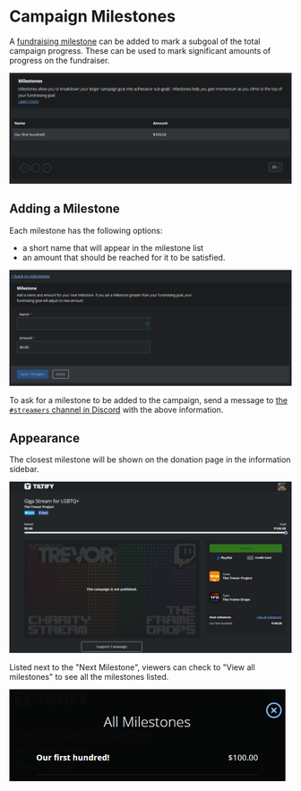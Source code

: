 # Campaign Milestones

A [fundraising milestone](https://info.tiltify.com/support/solutions/articles/43000008808-adding-milestones) can be added to mark a subgoal of the total campaign progress. These can be used to mark significant amounts of progress on the fundraiser.

![A list of milestones in the Tiltify dashboard.](./tiltify_milestones_list.png)

## Adding a Milestone

Each milestone has the following options:
- a short name that will appear in the milestone list
- an amount that should be reached for it to be satisfied.

![The milestone configuration page.](./tiltify_milestones_options.png)

To ask for a milestone to be added to the campaign, send a message to [the `#streamers` channel in Discord](https://discord.gg/yQrnFcKF7p) with the above information.

## Appearance

The closest milestone will be shown on the donation page in the information sidebar.

![The closest milestone shown on the donation page.](./next_milestone.png)

Listed next to the "Next Milestone", viewers can check to "View all milestones" to see all the milestones listed.

![A list of milestones in the campaign overview.](./all_milestones.png)
